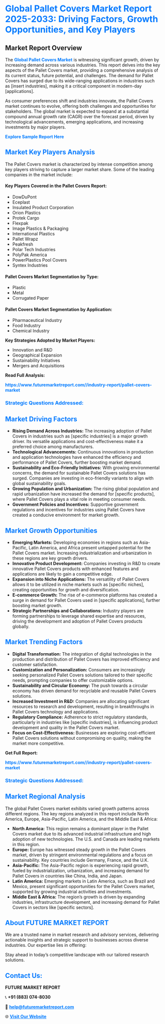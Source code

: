 <h1 style="color: #007BFF;">Global Pallet Covers Market Report 2025-2033: Driving Factors, Growth Opportunities, and Key Players</h1>

<section id="overview">
<h2>Market Report Overview</h2>
<p>The <a href="https://www.futuremarketreport.com//industry-report/pallet-covers-market" style="color: #007BFF; text-decoration: none;"><strong>Global Pallet Covers Market</strong></a> is witnessing significant growth, driven by increasing demand across various industries. This report delves into the key aspects of the Pallet Covers market, providing a comprehensive analysis of its current status, future potential, and challenges. The demand for Pallet Covers has surged due to its wide-ranging applications in industries such as [insert industries], making it a critical component in modern-day [applications].</p>
<p>As consumer preferences shift and industries innovate, the Pallet Covers market continues to evolve, offering both challenges and opportunities for stakeholders. The global market is expected to expand at a substantial compound annual growth rate (CAGR) over the forecast period, driven by technological advancements, emerging applications, and increasing investments by major players.</p>
</section>

<section id="overview">
<p><a href="https://www.futuremarketreport.com//request-sample/reportId=50866" style="color: #007BFF; text-decoration: none;"><strong>Explore Sample Report Here</strong></a></p>
</section>

<section id="key-players">
<h2 style="color: #007BFF;">Market Key Players Analysis</h2>
<p>The Pallet Covers market is characterized by intense competition among key players striving to capture a larger market share. Some of the leading companies in the market include:</p>
<h4>Key Players Covered in the Pallet Covers Report:</h4>
<ul><li>DowDuPont</li><li>Eceplast</li><li>Insulated Product Corporation</li><li>Orion Plastics</li><li>Protek Cargo</li><li>Flexpak</li><li>Image Plastics &amp; Packaging</li><li>International Plastics</li><li>Pallet Wrapz</li><li>Peakfresh</li><li>Polar Tech Industries</li><li>PolyPak America</li><li>PowerPlastics Pool Covers</li><li>Syntex Industries</li></ul>
<h4>Pallet Covers Market Segmentation by Type:</h4>
<ul><li>Plastic</li><li>Metal</li><li>Corrugated Paper</li></ul>

<h4>Pallet Covers Market Segmentation by Application:</h4>
<ul><li>Pharmaceutical Industry</li><li>Food Industry</li><li>Chemical Industry</li></ul>
<p><strong>Key Strategies Adopted by Market Players:</strong></p>
<ul>
<li>Innovation and R&D</li>
<li>Geographical Expansion</li>
<li>Sustainability Initiatives</li>
<li>Mergers and Acquisitions</li>
</ul>
</section>

<section>
<p><strong>Read Full Analysis: </strong></p><a href="https://www.futuremarketreport.com//industry-report/pallet-covers-market" style="color: #007BFF; text-decoration: none;"><strong>https://www.futuremarketreport.com//industry-report/pallet-covers-market</strong></a>
<h3 style="color: #007BFF;">Strategic Questions Addressed:</h3>
</section>

<section id="driving-factors">
<h2 style="color: #007BFF;">Market Driving Factors</h2>
<ul>
<li><strong>Rising Demand Across Industries:</strong> The increasing adoption of Pallet Covers in industries such as [specific industries] is a major growth driver. Its versatile applications and cost-effectiveness make it a preferred choice among manufacturers.</li>
<li><strong>Technological Advancements:</strong> Continuous innovations in production and application technologies have enhanced the efficiency and performance of Pallet Covers, further boosting market demand.</li>
<li><strong>Sustainability and Eco-Friendly Initiatives:</strong> With growing environmental concerns, the demand for sustainable Pallet Covers solutions has surged. Companies are investing in eco-friendly variants to align with global sustainability goals.</li>
<li><strong>Growing Population and Urbanization:</strong> The rising global population and rapid urbanization have increased the demand for [specific products], where Pallet Covers plays a vital role in meeting consumer needs.</li>
<li><strong>Government Policies and Incentives:</strong> Supportive government regulations and incentives for industries using Pallet Covers have created a conducive environment for market growth.</li>
</ul>
</section>

<section id="growth-opportunities">
<h2 style="color: #007BFF;">Market Growth Opportunities</h2>
<ul>
<li><strong>Emerging Markets:</strong> Developing economies in regions such as Asia-Pacific, Latin America, and Africa present untapped potential for the Pallet Covers market. Increasing industrialization and urbanization in these regions are key growth drivers.</li>
<li><strong>Innovative Product Development:</strong> Companies investing in R&D to create innovative Pallet Covers products with enhanced features and applications are likely to gain a competitive edge.</li>
<li><strong>Expansion into Niche Applications:</strong> The versatility of Pallet Covers allows it to be utilized in niche markets such as [specific niches], creating opportunities for growth and diversification.</li>
<li><strong>E-commerce Growth:</strong> The rise of e-commerce platforms has created a surge in demand for Pallet Covers used in [specific applications], further boosting market growth.</li>
<li><strong>Strategic Partnerships and Collaborations:</strong> Industry players are forming partnerships to leverage shared expertise and resources, driving the development and adoption of Pallet Covers products globally.</li>
</ul>
</section>

<section id="trending-factors">
<h2 style="color: #007BFF;">Market Trending Factors</h2>
<ul>
<li><strong>Digital Transformation:</strong> The integration of digital technologies in the production and distribution of Pallet Covers has improved efficiency and customer satisfaction.</li>
<li><strong>Customization and Personalization:</strong> Consumers are increasingly seeking personalized Pallet Covers solutions tailored to their specific needs, prompting companies to offer customizable options.</li>
<li><strong>Sustainability and Circular Economy:</strong> The push towards a circular economy has driven demand for recyclable and reusable Pallet Covers solutions.</li>
<li><strong>Increased Investment in R&D:</strong> Companies are allocating significant resources to research and development, resulting in breakthroughs in Pallet Covers technology and applications.</li>
<li><strong>Regulatory Compliance:</strong> Adherence to strict regulatory standards, particularly in industries like [specific industries], is influencing product development and quality in the Pallet Covers market.</li>
<li><strong>Focus on Cost-Effectiveness:</strong> Businesses are exploring cost-efficient Pallet Covers solutions without compromising on quality, making the market more competitive.</li>
</ul>
</section>

<section>
<p><strong>Get Full Report: </strong></p><a href="https://www.futuremarketreport.com//industry-report/pallet-covers-market" style="color: #007BFF; text-decoration: none;"><strong>https://www.futuremarketreport.com//industry-report/pallet-covers-market</strong></a>
<h3 style="color: #007BFF;">Strategic Questions Addressed:</h3>
</section>


<section id="regional-analysis">
<h2 style="color: #007BFF;">Market Regional Analysis</h2>
<p>The global Pallet Covers market exhibits varied growth patterns across different regions. The key regions analyzed in this report include North America, Europe, Asia-Pacific, Latin America, and the Middle East & Africa:</p>
<ul>
<li><strong>North America:</strong> This region remains a dominant player in the Pallet Covers market due to its advanced industrial infrastructure and high adoption of new technologies. The U.S. and Canada are leading markets in this region.</li>
<li><strong>Europe:</strong> Europe has witnessed steady growth in the Pallet Covers market, driven by stringent environmental regulations and a focus on sustainability. Key countries include Germany, France, and the U.K.</li>
<li><strong>Asia-Pacific:</strong> The Asia-Pacific region is experiencing rapid growth, fueled by industrialization, urbanization, and increasing demand for Pallet Covers in countries like China, India, and Japan.</li>
<li><strong>Latin America:</strong> Emerging markets in Latin America, such as Brazil and Mexico, present significant opportunities for the Pallet Covers market, supported by growing industrial activities and investments.</li>
<li><strong>Middle East & Africa:</strong> The region’s growth is driven by expanding industries, infrastructure development, and increasing demand for Pallet Covers in sectors like [specific sectors].</li>
</ul>
</section>

<footer>
<h2 style="color: #007BFF;">About FUTURE MARKET REPORT</h2>
<p>We are a trusted name in market research and advisory services, delivering actionable insights and strategic support to businesses across diverse industries. Our expertise lies in offering:</p>

<p>Stay ahead in today’s competitive landscape with our tailored research solutions.</p>

<h2 style="color: #007BFF;">Contact Us:</h2>
<p><strong>FUTURE MARKET REPORT</strong></p>
<p>📞 <strong>+91 (883) 074-8030</strong></p>
<p>📧 <strong><a href="mailto:help@futuremarketreport.com" style="color: #007BFF;">help@futuremarketreport.com</a></strong></p>
<p>🌐 <strong><a href="https://www.futuremarketreport.com/" style="color: #007BFF;">Visit Our Website</a></strong></p>
</footer>